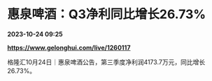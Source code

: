 # 惠泉啤酒：Q3净利同比增长26.73%

**2023-10-24 09:25**

**https://www.gelonghui.com/live/1260117**

格隆汇10月24日｜惠泉啤酒公告，第三季度净利润4173.7万元，同比增长26.73%。